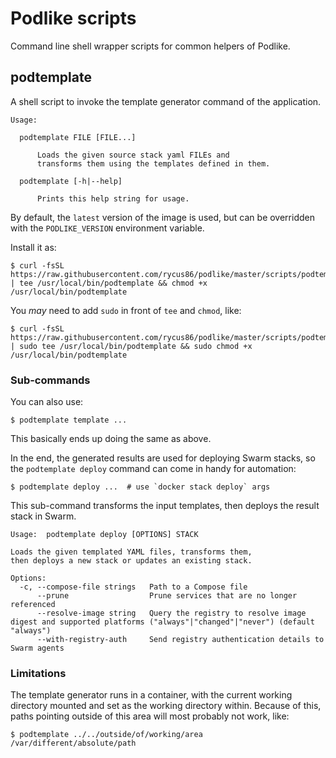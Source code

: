 # Podlike scripts

Command line shell wrapper scripts for common helpers of Podlike.

## podtemplate

A shell script to invoke the template generator command of the application.

```
Usage:

  podtemplate FILE [FILE...]

      Loads the given source stack yaml FILEs and
      transforms them using the templates defined in them.

  podtemplate [-h|--help]

      Prints this help string for usage.
```

By default, the `latest` version of the image is used, but can be overridden with the `PODLIKE_VERSION` environment variable.

Install it as:

```shell
$ curl -fsSL https://raw.githubusercontent.com/rycus86/podlike/master/scripts/podtemplate.sh | tee /usr/local/bin/podtemplate && chmod +x /usr/local/bin/podtemplate
```

You *may* need to add `sudo` in front of `tee` and `chmod`, like:

```shell
$ curl -fsSL https://raw.githubusercontent.com/rycus86/podlike/master/scripts/podtemplate.sh | sudo tee /usr/local/bin/podtemplate && sudo chmod +x /usr/local/bin/podtemplate
```

### Sub-commands

You can also use:

```shell
$ podtemplate template ...
```

This basically ends up doing the same as above.

In the end, the generated results are used for deploying Swarm stacks, so the `podtemplate deploy` command can come in handy for automation:

```shell
$ podtemplate deploy ...  # use `docker stack deploy` args
```

This sub-command transforms the input templates, then deploys the result stack in Swarm.

```
Usage:	podtemplate deploy [OPTIONS] STACK

Loads the given templated YAML files, transforms them,
then deploys a new stack or updates an existing stack.

Options:
  -c, --compose-file strings   Path to a Compose file
      --prune                  Prune services that are no longer referenced
      --resolve-image string   Query the registry to resolve image digest and supported platforms ("always"|"changed"|"never") (default "always")
      --with-registry-auth     Send registry authentication details to Swarm agents
```

### Limitations

The template generator runs in a container, with the current working directory mounted and set as the working directory within. Because of this, paths pointing outside of this area will most probably not work, like:

```shell
$ podtemplate ../../outside/of/working/area /var/different/absolute/path
```
